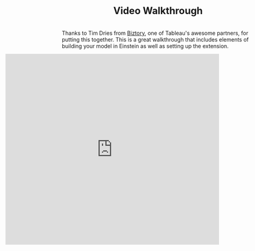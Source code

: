 
<div style="width: 100%; height: 100% important!; display: flex; flex-direction: column; justify-content: center; align-items: center;">
   <div style="display: flex; flex-direction: row;">
      <div style="font-weight: bold; font-size: 25px; line-height: 100px;">Video Walkthrough</div>
   </div>
   <div>
      Thanks to Tim Dries from <a href="https://www.biztory.com">Biztory</a>, one of Tableau's awesome partners, for putting this together. This is a great walkthrough that includes elements of building your model in Einstein as well as setting up the extension.
   </div>
   <div style="margin-top: 12px; width: 800px; height: 600px;">
      <iframe width="560" height="500" src="https://www.youtube.com/embed/PrJOyozrOw0" frameborder="0" allow="accelerometer; autoplay; encrypted-media; gyroscope; picture-in-picture" allowfullscreen></iframe>
   </div>
</div>
